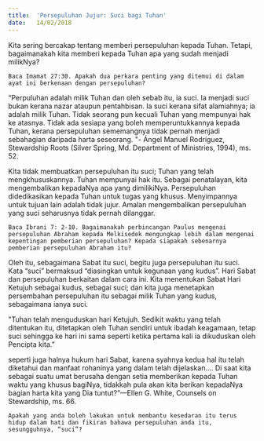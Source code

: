 ```yaml
---
title:  'Persepuluhan Jujur: Suci bagi Tuhan'
date:   14/02/2018
---
```


Kita sering bercakap tentang memberi persepuluhan kepada Tuhan. Tetapi, bagaimanakah kita memberi kepada Tuhan apa yang sudah menjadi milikNya?

`Baca Imamat 27:30. Apakah dua perkara penting yang ditemui di dalam ayat ini berkenaan dengan persepuluhan?`

“Perpuluhan adalah milik Tuhan dan oleh sebab itu, ia suci.  Ia menjadi suci bukan kerana nazar ataupun pentahbisan.  Ia suci kerana sifat alamiahnya; ia adalah milik Tuhan.  Tidak seorang pun kecuali Tuhan yang mempunyai hak ke atasnya.  Tidak ada sesiapa yang boleh memperuntukkannya kepada Tuhan, kerana persepuluhan sememangnya tidak pernah menjadi sebahagian daripada harta seseorang. "- Ángel Manuel Rodríguez, Stewardship Roots (Silver Spring, Md. Department of Ministries, 1994), ms. 52.

Kita tidak membuatkan persepuluhan itu suci; Tuhan yang telah mengkhususkannya.  Tuhan mempunyai hak itu.  Sebagai penatalayan, kita mengembalikan kepadaNya apa yang dimilikiNya.  Persepuluhan didedikasikan kepada Tuhan untuk tugas yang khusus.  Menyimpannya untuk tujuan lain adalah tidak jujur.  Amalan mengembalikan persepuluhan yang suci seharusnya tidak pernah dilanggar.

`Baca Ibrani 7: 2-10. Bagaimanakah perbincangan Paulus mengenai persepuluhan Abraham kepada Melkisedek mengungkap lebih dalam mengenai kepentingan pemberian persepuluhan? Kepada siapakah sebenarnya pemberian persepuluhan Abraham itu?`

Oleh itu, sebagaimana Sabat itu suci, begitu juga persepuluhan itu suci.  Kata “suci” bermaksud “diasingkan untuk kegunaan yang kudus”.  Hari Sabat dan persepuluhan berkaitan dalam cara ini.  Kita menentukan Sabat Hari Ketujuh sebagai kudus, sebagai suci; dan kita juga menetapkan persembahan persepuluhan itu sebagai milik Tuhan yang kudus, sebagaimana ianya suci.

"Tuhan telah menguduskan hari Ketujuh.  Sedikit waktu yang telah ditentukan itu, ditetapkan oleh Tuhan sendiri untuk ibadah keagamaan, tetap suci sehingga ke hari ini sama seperti ketika pertama kali ia dikuduskan oleh Pencipta kita.”

seperti juga halnya hukum hari Sabat, karena syahnya kedua hal itu telah diketahui dan manfaat rohaninya yang dalam telah dijelaskan…. Di saat kita sebagai suatu umat berusaha dengan setia memberikan kepada Tuhan waktu yang khusus bagiNya, tidakkah pula akan kita berikan kepadaNya bagian harta kita yang Dia tuntut?”—Ellen G. White, Counsels on Stewardship, ms. 66.

`Apakah yang anda boleh lakukan untuk membantu kesedaran itu terus hidup dalam hati dan fikiran bahawa persepuluhan anda itu, sesungguhnya, “suci”?`
